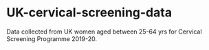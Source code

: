 # UK-cervical-screening-data
Data collected from UK women aged between 25-64 yrs for Cervical Screening Programme 2019-20.
